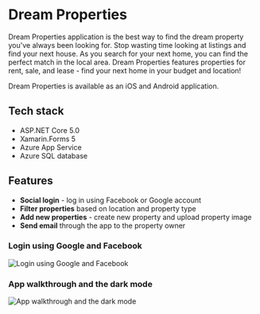 # Dream Properties

Dream Properties application is the best way to find the dream property you've always been looking for. Stop wasting time looking at listings and find your next house. As you search for your next home, you can find the perfect match in the local area. Dream Properties features properties for rent, sale, and lease - find your next home in your budget and location!

Dream Properties is available as an iOS and Android application.

## Tech stack

- ASP.NET Core 5.0
- Xamarin.Forms 5
- Azure App Service
- Azure SQL database

## Features

- **Social login** - log in using Facebook or Google account
- **Filter properties** based on location and property type
- **Add new properties** - create new property and upload property image
- **Send email** through the app to the property owner

### Login using Google and Facebook

![Login using Google and Facebook](/social_login.gif)

### App walkthrough and the dark mode

![App walkthrough and the dark mode](/app_walkthrough.gif)
